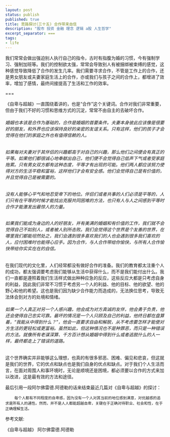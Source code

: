```yaml
---
layout: post
status: publish
published: true
title: 思路探讨(三十五) 合作带来自信
description: "股市 投资 金融 理念 逻辑 a股 人生哲学"
excerpt_separator: ===
tags:
- life
---
```


我们常常会做出强迫别人执行自己的指令，古时有指腹为婚的习惯，今有强制学习、强制加班等。我们的控制欲太强，常常会导致别人有被捆绑被束缚的感觉，这种感觉导致降低了合作的发生几率。我们需要寻求合作，不管是工作上的合作，还是男女朋友或夫妻家庭生活上的合作，亦或我们与孩子之间的合作上，都增进了效率，增加了感情，最终间接提高了生活和工作的效率。

===

《自卑与超越》一直围绕着讲的，也是“合作”这个关键词。合作对我们非常重要，但由于我们不好的习惯和思维方式的沉淀，常常不由自主的去破坏合作。

###### 婚姻也本该是合作为基础的，合作是婚姻的首要条件。夫妻本身彼此应该像是很要好的朋友，和外界也应该保持良好的亲密的友谊关系。只有这样，他们的孩子才会觉得在他们的家庭之外也有值得信赖的人。

###### 如果每对夫妻对于其伴侣的兴趣都高于对自己的兴趣，那么他们之间便会有真正的平等。如果他们都很诚心地奉献出自己，他们便不会觉得自己低声下气或者受家庭拖累。只有男女双方都有这种态度，平等才有出现的可能。他们两人都应该努力使得对方的生活平稳和富裕，这样他们才会有安全感。他们会觉得自己是有价值的，并且觉得自己是被需要的。

###### 没有人能够心平气和地忍受卑下的地位。伴侣们或者共事的人们必须是平等的，人们只有在平等的时候才能找出克服共同困难的方法，也只有人与人之间感到平等时合作才能激发出最惊人的力量。

###### 如果我们能成为身边的人的好朋友，并有美满的婚姻和有价值的工作，我们就不会觉得自己不如别人，或者被人别所击败。我们会觉得这个世界是个友善的世界，在哪里我们都能坦然处之，我们会遇到很多喜欢我们的人也会遇到很多我们喜欢的人，应付困难时也能得心应手。因为合作，与人合作带给你愉快，与所有人合作愉快带给你实实在在的自信。

在我们现代的文化里，人们经常都没有做好合作的准备。我们的教育都太注重个人的成功，都太强调要考虑我们能够从生活中获得什么，而不是我们能付出什么。我们一直都是遵照着我们生活样式做出种种应急的反应，这些反应大都是只考虑自身的利益，因此我们非常不习惯于考虑另一个人的利益、他的目标、他的欲望、他的野心和他的希望。这也是我们因为缺少合作能力而造成的，无法换位思考，导致无法体会到对方的处境和情绪。

###### 如果一个人真正对另一个人感兴趣，他会成为对方真诚的友伴，他会勇于负责，他还会使得自己忠实可靠。最坏的情况是一个人只顾及自己的利益，他终日都在盘算着，“我能从中得到什么？”，他会一直要求自由和解脱，从不考虑要怎样才能使对方生活的更轻松或更富裕。虽然如此，但这种情况也不是种罪恶，而只是一种错误的方法。就像所有老谋深算、千方百计想从婚姻中得到什么或者逃脱什么的人一样，最终都走上了错误的道路。

这个世界确实并非能够这么理想，也真的有很多邪恶、困难、偏见和悲哀，但这就是我们的世界，它的优点和缺点也是我们自身的优点和缺点。对于我们个人生活而言，在面对周围人和事环境时，无论是顺境还是困境，都必须要以合作的方式来加以改进，这是最有效的方法和途径。

最后引用一段阿尔佛雷德.阿德勒的话来结束最近几篇对《自卑与超越》的探讨：

		每个人都有不同程度的自卑感，因为没有一个人对其当前的地位感到满意，对优越感的追求是所有人的通性。然而，并不是人人都能超越自卑，关键在于正确对待职业、社会和性，在于正确理解生活。

参考文献:

《自卑与超越》 阿尔佛雷德.阿德勒

